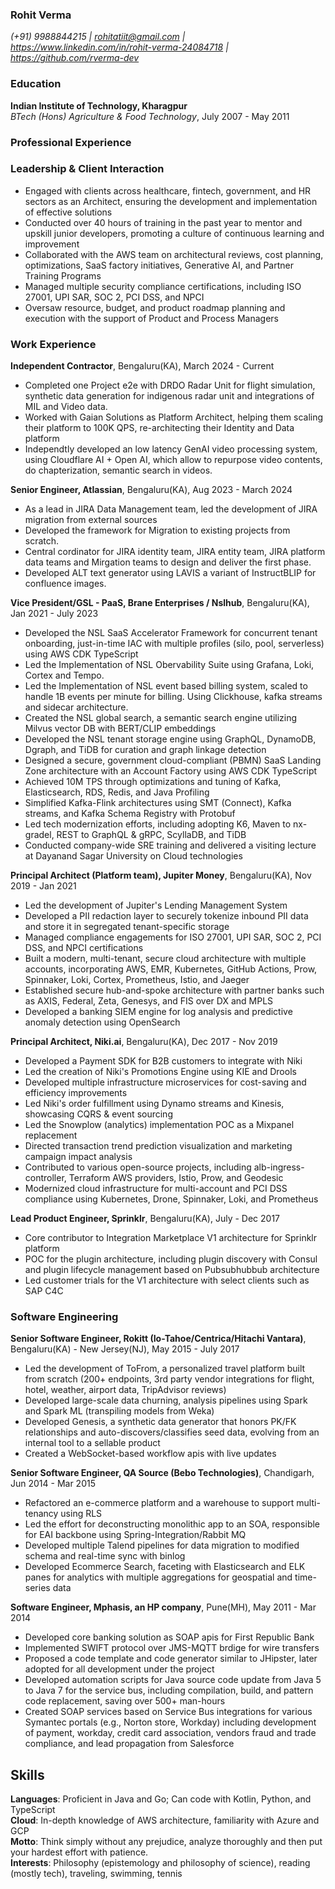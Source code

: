 ### Rohit Verma
*(+91) 9988844215 | rohitatiit@gmail.com | https://www.linkedin.com/in/rohit-verma-24084718 | https://github.com/rverma-dev*

### Education
**Indian Institute of Technology, Kharagpur**\
*BTech (Hons) Agriculture & Food Technology*, July 2007 - May 2011

### Professional Experience

### Leadership & Client Interaction
- Engaged with clients across healthcare, fintech, government, and HR sectors as an Architect, ensuring the development and implementation of effective solutions
- Conducted over 40 hours of training in the past year to mentor and upskill junior developers, promoting a culture of continuous learning and improvement
- Collaborated with the AWS team on architectural reviews, cost planning, optimizations, SaaS factory initiatives, Generative AI, and Partner Training Programs
- Managed multiple security compliance certifications, including ISO 27001, UPI SAR, SOC 2, PCI DSS, and NPCI
- Oversaw resource, budget, and product roadmap planning and execution with the support of Product and Process Managers

### Work Experience

**Independent Contractor**, Bengaluru(KA), March 2024 - Current
- Completed one Project e2e with DRDO Radar Unit for flight simulation, synthetic data generation for indigenous radar unit and integrations of MIL and Video data.
- Worked with Gaian Solutions as Platform Architect, helping them scaling their platform to 100K QPS, re-architecting their Identity and Data platform
- Independtly developed an low latency GenAI video processing system, using Cloudflare AI + Open AI, which allow to repurpose video contents, do chapterization, semantic search in videos.

**Senior Engineer, Atlassian**, Bengaluru(KA), Aug 2023 - March 2024
- As a lead in JIRA Data Management team, led the development of JIRA migration from external sources
- Developed the framework for Migration to existing projects from scratch.
- Central cordinator for JIRA identity team, JIRA entity team, JIRA platform data teams and Mirgation teams to design and deliver the first phase.
- Developed ALT text generator using LAVIS a variant of InstructBLIP for confluence images.

**Vice President/GSL - PaaS, Brane Enterprises / Nslhub**, Bengaluru(KA), Jan 2021 - July 2023
- Developed the NSL SaaS Accelerator Framework for concurrent tenant onboarding, just-in-time IAC with multiple profiles (silo, pool, serverless) using AWS CDK TypeScript
- Led the Implementation of NSL Obervability Suite using Grafana, Loki, Cortex and Tempo.
- Led the Implementation of NSL event based billing system, scaled to handle 1B events per minute for billing. Using Clickhouse, kafka streams and sidecar architecture.
- Created the NSL global search, a semantic search engine utilizing Milvus vector DB with BERT/CLIP embeddings
- Developed the NSL tenant storage engine using GraphQL, DynamoDB, Dgraph, and TiDB for curation and graph linkage detection
- Designed a secure, government cloud-compliant (PBMN) SaaS Landing Zone architecture with an Account Factory using AWS CDK TypeScript
- Achieved 10M TPS through optimizations and tuning of Kafka, Elasticsearch, RDS, Redis, and Java Profiling
- Simplified Kafka-Flink architectures using SMT (Connect), Kafka streams, and Kafka Schema Registry with Protobuf
- Led tech modernization efforts, including adopting K6, Maven to nx-gradel, REST to GraphQL & gRPC, ScyllaDB, and TiDB
- Conducted company-wide SRE training and delivered a visiting lecture at Dayanand Sagar University on Cloud technologies

**Principal Architect (Platform team), Jupiter Money**, Bengaluru(KA), Nov 2019 - Jan 2021
- Led the development of Jupiter's Lending Management System
- Developed a PII redaction layer to securely tokenize inbound PII data and store it in segregated tenant-specific storage
- Managed compliance engagements for ISO 27001, UPI SAR, SOC 2, PCI DSS, and NPCI certifications
- Built a modern, multi-tenant, secure cloud architecture with multiple accounts, incorporating AWS, EMR, Kubernetes, GitHub Actions, Prow, Spinnaker, Loki, Cortex, Prometheus, Istio, and Jaeger
- Established secure hub-and-spoke architecture with partner banks such as AXIS, Federal, Zeta, Genesys, and FIS over DX and MPLS
- Developed a banking SIEM engine for log analysis and predictive anomaly detection using OpenSearch

**Principal Architect, Niki.ai**, Bengaluru(KA), Dec 2017 - Nov 2019
- Developed a Payment SDK for B2B customers to integrate with Niki
- Led the creation of Niki's Promotions Engine using KIE and Drools
- Developed multiple infrastructure microservices for cost-saving and efficiency improvements
- Led Niki's order fulfillment using Dynamo streams and Kinesis, showcasing CQRS & event sourcing
- Led the Snowplow (analytics) implementation POC as a Mixpanel replacement
- Directed transaction trend prediction visualization and marketing campaign impact analysis
- Contributed to various open-source projects, including alb-ingress-controller, Terraform AWS providers, Istio, Prow, and Geodesic
- Modernized cloud infrastructure for multi-account and PCI DSS compliance using Kubernetes, Drone, Spinnaker, Loki, and Prometheus

**Lead Product Engineer, Sprinklr**, Bengaluru(KA), July - Dec 2017
- Core contributor to Integration Marketplace V1 architecture for Sprinklr platform
- POC for the plugin architecture, including plugin discovery with Consul and plugin lifecycle management based on Pubsubhubbub architecture
- Led customer trials for the V1 architecture with select clients such as SAP C4C

### Software Engineering

**Senior Software Engineer, Rokitt (Io-Tahoe/Centrica/Hitachi Vantara)**, Bengaluru(KA) - New Jersey(NJ), May 2015 - July 2017
- Led the development of ToFrom, a personalized travel platform built from scratch (200+ endpoints, 3rd party vendor integrations for flight, hotel, weather, airport data, TripAdvisor reviews)
- Developed large-scale data churning, analysis pipelines using Spark and Spark ML (transpiling models from Weka)
- Developed Genesis, a synthetic data generator that honors PK/FK relationships and auto-discovers/classifies seed data, evolving from an internal tool to a sellable product
- Created a WebSocket-based workflow apis with live updates

**Senior Software Engineer, QA Source (Bebo Technologies)**, Chandigarh, Jun 2014 - Mar 2015
- Refactored an e-commerce platform and a warehouse to support multi-tenancy using RLS
- Led the effort for deconstructing monolithic app to an SOA, responsible for EAI backbone using Spring-Integration/Rabbit MQ
- Developed multiple Talend pipelines for data migration to modified schema and real-time sync with binlog
- Developed Ecommerce Search, faceting with Elasticsearch and ELK panes for analytics with multiple aggregations for geospatial and time-series data

**Software Engineer, Mphasis, an HP company**, Pune(MH), May 2011 - Mar 2014
- Developed core banking solution as SOAP apis for First Republic Bank
- Implemented SWIFT protocol over JMS-MQTT brdige for wire transfers
- Proposed a code template and code generator similar to JHipster, later adopted for all development under the project
- Developed automation scripts for Java source code update from Java 5 to Java 7 for the service bus, including compilation, build, and pattern code replacement, saving over 500+ man-hours
- Created SOAP services based on Service Bus integrations for various Symantec portals (e.g., Norton store, Workday) including development of payment, workday, credit card association, vendors fraud and trade compliance, and lead propagation from Salesforce

## Skills
**Languages**: Proficient in Java and Go; Can code with Kotlin, Python, and TypeScript\
**Cloud**: In-depth knowledge of AWS architecture, familiarity with Azure and GCP\
**Motto**: Think simply without any prejudice, analyze thoroughly and then put your hardest effort with patience.\
**Interests**: Philosophy (epistemology and philosophy of science), reading (mostly tech), traveling, swimming, tennis
